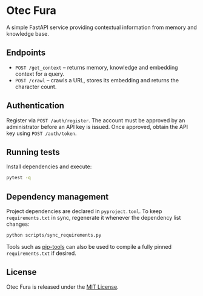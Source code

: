 # Otec Fura

A simple FastAPI service providing contextual information from memory and knowledge base.

## Endpoints

- `POST /get_context` – returns memory, knowledge and embedding context for a query.
- `POST /crawl` – crawls a URL, stores its embedding and returns the character count.

## Authentication

Register via `POST /auth/register`. The account must be approved by an administrator
before an API key is issued. Once approved, obtain the API key using
`POST /auth/token`.

## Running tests

Install dependencies and execute:

```bash
pytest -q
```

## Dependency management

Project dependencies are declared in `pyproject.toml`. To keep
`requirements.txt` in sync, regenerate it whenever the dependency list
changes:

```bash
python scripts/sync_requirements.py
```

Tools such as [pip-tools](https://github.com/jazzband/pip-tools) can also
be used to compile a fully pinned `requirements.txt` if desired.

## License

Otec Fura is released under the [MIT License](LICENSE).

